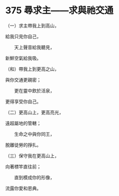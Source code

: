 # 375 尋求主——求與祂交通

（一）求主帶我上到高山，

給我只見你自己，

　　天上聲音給我聽見，

新鮮空氣給我吸。

（和）帶我上到更高之山，

與你交通更親密；

　　更在靈中飲於活泉，

更得享受你自己。

（二）更高山上，更高亮光，

遠超屬地的管轄；

　　生命之中與你同王，

脫離徒勞的掙扎。

（三）保守我在更高山上，

向著標竿直往前；

　　直到模成你的形像，

流露你愛和恩典。

